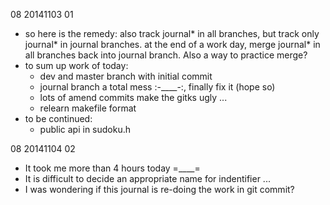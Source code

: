 
08 20141103 01
 - so here is the remedy: also track journal* in all branches, but track only journal* in journal branches. at the end of a work day, merge journal* in all branches back into journal branch. Also a way to practice merge?
 - to sum up work of today:
 	- dev and master branch with initial commit
	- journal branch a total mess :-____-:, finally fix it (hope so)
	- lots of amend commits make the gitks ugly ...
	- relearn makefile format
 - to be continued:
 	- public api in sudoku.h

08 20141104 02
 - It took me more than 4 hours today =____=
 - It is difficult to decide an appropriate name for indentifier ...
 - I was wondering if this journal is re-doing the work in git commit?

